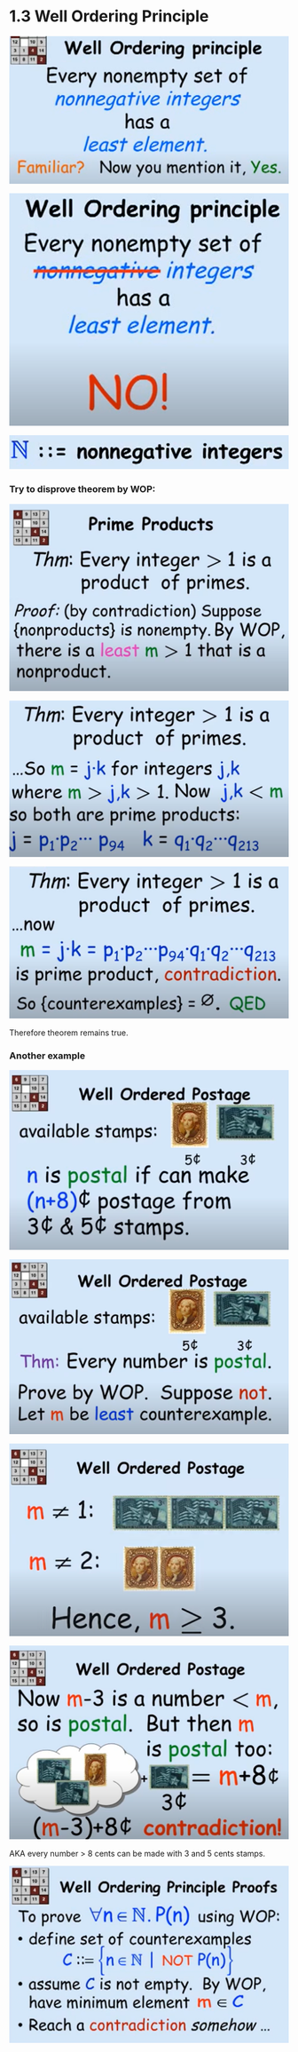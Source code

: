 # 1.3 Well Ordering Principle

![](../../../.gitbook/assets/image%20%2850%29.png)

![Because -1 is not the least &apos;integer&apos;](../../../.gitbook/assets/image%20%2839%29.png)

![](../../../.gitbook/assets/image%20%2853%29.png)

###   Try to disprove theorem by WOP:

![](../../../.gitbook/assets/image%20%2848%29.png)

![](../../../.gitbook/assets/image%20%2844%29.png)

![](../../../.gitbook/assets/image%20%2866%29.png)

Therefore theorem remains true.

### Another example

![](../../../.gitbook/assets/image%20%2862%29.png)

![](../../../.gitbook/assets/image%20%2857%29.png)

![m cannot be 0, 1 or 2](../../../.gitbook/assets/image%20%2835%29.png)

![](../../../.gitbook/assets/image%20%2863%29.png)

AKA every number &gt; 8 cents can be made with 3 and 5 cents stamps.



![or by proving P\(n\), no contradiction](../../../.gitbook/assets/image%20%2842%29.png)

